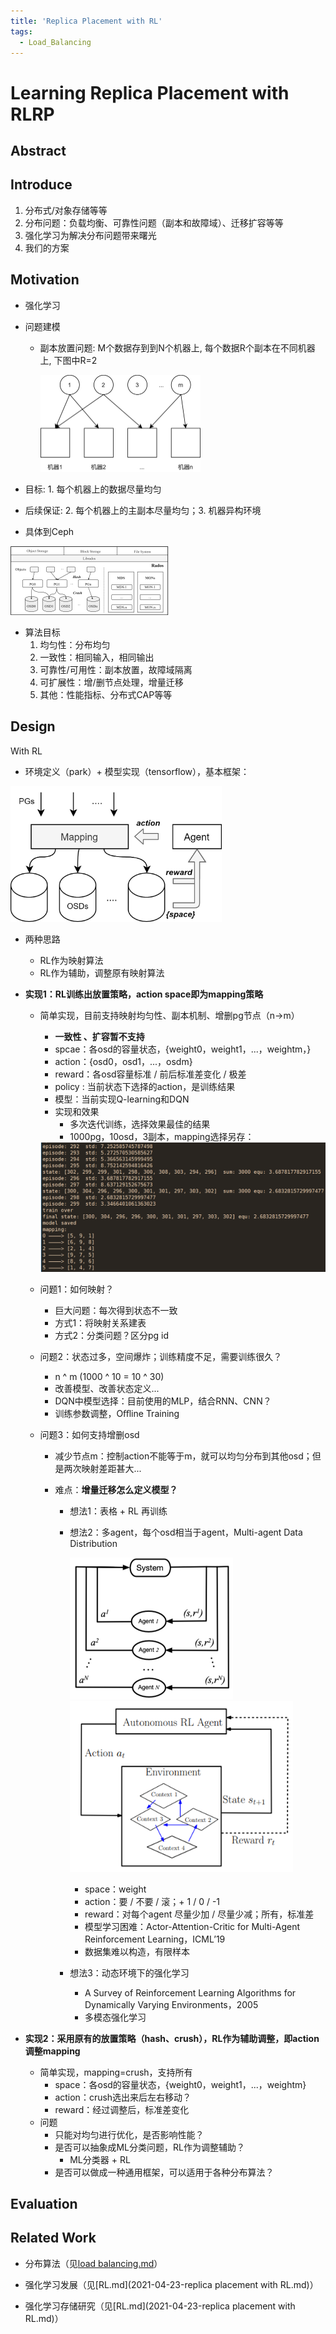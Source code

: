 ```yaml
---
title: 'Replica Placement with RL'
tags:
  - Load_Balancing
---
```


# Learning Replica Placement with RLRP

## Abstract

## Introduce

1. 分布式/对象存储等等
2. 分布问题：负载均衡、可靠性问题（副本和故障域）、迁移扩容等等
3. 强化学习为解决分布问题带来曙光
4. 我们的方案

## Motivation

- 强化学习

- 问题建模

  - 副本放置问题: M个数据存到到N个机器上, 每个数据R个副本在不同机器上, 下图中R=2

    ​	<img src="..\..\photos\load.png" alt="load" style="zoom: 25%;" />

- 目标: 1. 每个机器上的数据尽量均匀

- 后续保证: 2. 每个机器上的主副本尽量均匀；3. 机器异构环境

- 具体到Ceph

<img src="..\..\photos\背景ceph.png" alt="load" style="zoom: 25%;" />

- 算法目标
  1. 均匀性：分布均匀
  2. 一致性：相同输入，相同输出
  3. 可靠性/可用性：副本放置，故障域隔离
  4. 可扩展性：增/删节点处理，增量迁移
  5. 其他：性能指标、分布式CAP等等

## Design

With RL

- 环境定义（park）+ 模型实现（tensorflow），基本框架：

<img src="..\..\photos\RL.png" alt="RL" style="zoom: 33%;" />

- 两种思路

  - RL作为映射算法
  - RL作为辅助，调整原有映射算法

- **实现1：RL训练出放置策略，action space即为mapping策略**

  - 简单实现，目前支持映射均匀性、副本机制、增删pg节点（n->m）

    - **一致性 、扩容暂不支持**
    - spcae：各osd的容量状态，{weight0，weight1，...，weightm，}
    - action：{osd0，osd1，...，osdm}
    - reward：各osd容量标准 / 前后标准差变化 / 极差
    - policy : 当前状态下选择的action，是训练结果
    - 模型：当前实现Q-learning和DQN
    - 实现和效果
      - 多次迭代训练，选择效果最佳的结果
      - 1000pg，10osd，3副本，mapping选择另存：

    <img src="..\..\photos\\image-20210513103328853.png" alt="image-20210513103328853" style="zoom:50%;" />

  - 问题1：如何映射？

    - 巨大问题：每次得到状态不一致
    - 方式1：将映射关系建表
    - 方式2：分类问题？区分pg id

  - 问题2：状态过多，空间爆炸；训练精度不足，需要训练很久？

    - n ^ m (1000 ^ 10 = 10 ^ 30)
    - 改善模型、改善状态定义...
    - DQN中模型选择：目前使用的MLP，结合RNN、CNN？
    - 训练参数调整，Oﬀline Training 

  - 问题3：如何支持增删osd

    - 减少节点m：控制action不能等于m，就可以均匀分布到其他osd；但是两次映射差距甚大...

    - 难点：**增量迁移怎么定义模型？**

      - 想法1：表格 + RL 再训练 

      - 想法2：多agent，每个osd相当于agent，Multi-agent Data Distribution

        <img src="../../photos/v2-6bf1f5737f9f654929fab84f73cba012_720w.jpg" alt="img" style="zoom: 50%;" /><img src="..\..\photos\image-20210513181111622.png" alt="image-20210513181111622" style="zoom: 80%;" />

        - space：weight
        - action：要 / 不要 / 滚；+ 1 / 0 / -1
        - reward：对每个agent 尽量少加 / 尽量少减；所有，标准差
        - 模型学习困难：Actor-Attention-Critic for Multi-Agent Reinforcement Learning，ICML’19
        - 数据集难以构造，有限样本

      - 想法3：动态环境下的强化学习

        - A Survey of Reinforcement Learning Algorithms for Dynamically Varying Environments，2005
        - 多模态强化学习

- **实现2：采用原有的放置策略（hash、crush），RL作为辅助调整，即action调整mapping**

  - 简单实现，mapping=crush，支持所有
    - space：各osd的容量状态，{weight0，weight1，...，weightm}
    - action：crush选出来后左右移动？
    - reward：经过调整后，标准差变化
  - 问题 
    - 只能对均匀进行优化，是否影响性能？
    - 是否可以抽象成ML分类问题，RL作为调整辅助？
      - ML分类器 + RL
    - 是否可以做成一种通用框架，可以适用于各种分布算法？

## Evaluation

## Related Work

- 分布算法（见[load balancing.md](2021-04-12-数据分布和负载均衡.md)）

- 强化学习发展（见[RL.md](2021-04-23-replica placement with RL.md)）
- 强化学习存储研究（见[RL.md](2021-04-23-replica placement with RL.md)）

